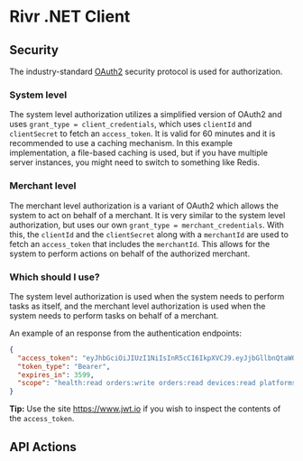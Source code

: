 # Rivr .NET Client

## Security

The industry-standard [OAuth2](https://oauth.net/2/) security protocol is used for authorization.

### System level

The system level authorization utilizes a simplified version of OAuth2 and uses `grant_type = client_credentials`, which uses `clientId` and `clientSecret` to fetch an `access_token`. It is valid for 60 minutes and it is recommended to use a caching mechanism. In this example implementation, a file-based caching is used, but if you have multiple server instances, you might need to switch to something like Redis.

### Merchant level

The merchant level authorization is a variant of OAuth2 which allows the system to act on behalf of a merchant. It is very similar to the system level authorization, but uses our own `grant_type = merchant_credentials`. With this, the `clientId` and the `clientSecret` along with a `merchantId` are used to fetch an `access_token` that includes the `merchantId`. This allows for the system to perform actions on behalf of the authorized merchant.

### Which should I use?

The system level authorization is used when the system needs to perform tasks as itself, and the merchant level authorization is used when the system needs to perform tasks on behalf of a merchant.

An example of an response from the authentication endpoints:

```json
{
  "access_token": "eyJhbGciOiJIUzI1NiIsInR5cCI6IkpXVCJ9.eyJjbGllbnQtaWQiOiI3OWZlZTMwMi1lZDkyLTRjMDctYmM0Mi01OTg2YmZjY2JiYmIiLCJzY29wZSI6ImhlYWx0aDpyZWFkIG9yZGVyczp3cml0ZSBvcmRlcnM6cmVhZCBkZXZpY2VzOnJlYWQgcGxhdGZvcm1zIG1lcmNoYW50czpyZWFkIiwibWVyY2hhbnQtaWQiOiI3NWVhODEzZC00Zjc4LTQxMDItOGJiNy1jMmIxNWU3MDQ5ZDgiLCJuYmYiOjE3MTM4NTM4MDcsImV4cCI6MTcxMzg1NzQwNywiaWF0IjoxNzEzODUzODA3fQ.uBjABuvnhZ9PUusKEJVvIZ5rrLCJmUztBNgVPuSqLHc",
  "token_type": "Bearer",
  "expires_in": 3599,
  "scope": "health:read orders:write orders:read devices:read platforms merchants:read"
}
```

**Tip:** Use the site https://www.jwt.io if you wish to inspect the contents of the `access_token`.

## API Actions
